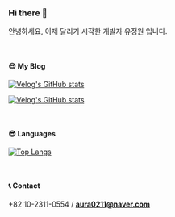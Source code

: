 ### Hi there 👋

안녕하세요, 이제 달리기 시작한 개발자 유정원 입니다.

<br>

#### 😎 <b>My Blog</b>

[![Velog's GitHub stats](https://velog-readme-stats.vercel.app/api/badge?name=oceanyu)](https://velog.io/@oceanyu/posts) <p>
[![Velog's GitHub stats](https://velog-readme-stats.vercel.app/api/list?name=oceanyu)](https://velog.io/@oceanyu/posts) 

<br>

#### 😎 <b>Languages</b>

[![Top Langs](https://github-readme-stats.vercel.app/api/top-langs/?username=deepoceanvibe)](https://github.com/anuraghazra/github-readme-stats)

<br>

#### 📞 <b>Contact</b>

+82 10-2311-0554 / <b>aura0211@naver.com</b>
